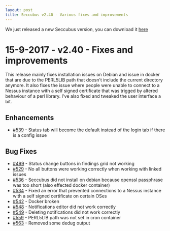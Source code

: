 ```yaml
---
layout: post
title: Seccubus v2.40 - Various fixes and improvements
---
```


We just released a new Seccubus version, you can download it [here](https://github.com/schubergphilis/Seccubus/releases/latest) 

15-9-2017 - v2.40 - Fixes and improvements
==========================================

This release mainly fixes installation issues on Debian and issue in docker that are due to the PERL5LIB path
that doesn't include the current directory anymore.
It also fixes the issue where people were unable to connect to a Nessus instance with a self signed certificate
that was trigged by altered behaviour of a perl library.
I've also fixed and tweaked the user interface a bit.


Enhancements
------------
* [#539](https://github.com/schubergphilis/Seccubus/issues/539) - Status tab will become the default instead of the login tab if there is a config issue


Bug Fixes
---------
* [#499](https://github.com/schubergphilis/Seccubus/issues/499) - Status change buttons in findings grid not working
* [#529](https://github.com/schubergphilis/Seccubus/issues/529) - No all buttons were working correctly when working with linked issues
* [#536](https://github.com/schubergphilis/Seccubus/issues/536) - Seccubus did not install on debian because openssl passphrase was too short (also effected docker container)
* [#534](https://github.com/schubergphilis/Seccubus/issues/534) - Fixed an error that prevented connections to a Nessus instance with a self signed certificate on certain OSes
* [#542](https://github.com/schubergphilis/Seccubus/issues/542) - Docker broken
* [#548](https://github.com/schubergphilis/Seccubus/issues/548) - Notifications editor did not work correctly
* [#549](https://github.com/schubergphilis/Seccubus/issues/549) - Deleting notifications did not work correctly
* [#559](https://github.com/schubergphilis/Seccubus/issues/559) - PERL5LIB path was not set in cron container
* [#563](https://github.com/schubergphilis/Seccubus/issues/563) - Removed some dedug output